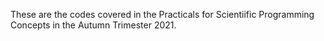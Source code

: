 These are the codes covered in the Practicals for Scientiific Programming Concepts in the Autumn Trimester 2021.

